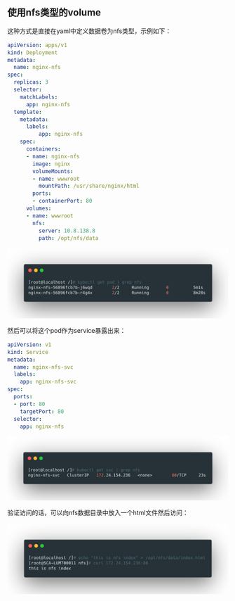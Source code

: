 ## 使用nfs类型的volume

这种方式是直接在yaml中定义数据卷为nfs类型，示例如下：

```yaml
apiVersion: apps/v1
kind: Deployment
metadata:
  name: nginx-nfs
spec:
  replicas: 3
  selector:
    matchLabels:
      app: nginx-nfs
  template:
    metadata:
      labels:
          app: nginx-nfs
    spec:
      containers:
      - name: nginx-nfs
        image: nginx
        volumeMounts:
        - name: wwwroot
          mountPath: /usr/share/nginx/html
        ports:
        - containerPort: 80
      volumes:
      - name: wwwroot
        nfs:
          server: 10.8.138.8
          path: /opt/nfs/data
```

<img src="./statics/pod-nfs.png" style="zoom:67%;" />



然后可以将这个pod作为service暴露出来：

```yaml
apiVersion: v1
kind: Service
metadata:
  name: nginx-nfs-svc
  labels:
    app: nginx-nfs-svc
spec:
  ports:
  - port: 80
    targetPort: 80
  selector:
    app: nginx-nfs
```

<img src="./statics/pod-nfs-svc.png" style="zoom:67%;" />



验证访问的话，可以向nfs数据目录中放入一个html文件然后访问：

<img src="./statics/pod-nfs-test.png" style="zoom:67%;" />

<br>

